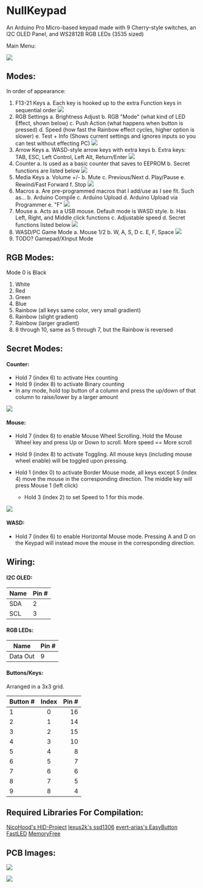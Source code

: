 # NullKeypad

An Arduino Pro Micro-based keypad made with 9 Cherry-style switches, an I2C OLED Panel, and WS2812B RGB LEDs  (3535 sized)

Main Menu:

![](https://i.imgur.com/RUK60wB.jpg) 
## Modes:
In order of appearance:

1. F13-21 Keys
a. Each key is hooked up to the extra Function keys in sequential order
![](https://i.imgur.com/YTGj252.jpg) 
2. RGB Settings
a. Brightness Adjust
b. RGB "Mode" (what kind of LED Effect, shown below)
c. Push Action (what happens when button is pressed)
d. Speed (how fast the Rainbow effect cycles, higher option is slower)
e. Test + Info (Shows current settings and ignores inputs so you can test without effecting PC)
![](https://i.imgur.com/vA60KZu.jpg ) 
3. Arrow Keys
a. WASD-style arrow keys with extra keys
b. Extra keys: TAB, ESC, Left Control, Left Alt, Return/Enter
![](https://i.imgur.com/16QXEe1.jpg) 
4. Counter
a. Is used as a basic counter that saves to EEPROM
b. Secret functions are listed below
![](https://i.imgur.com/C6YQLYD.jpg) 
5. Media Keys
a. Volume +/-
b. Mute
c. Previous/Next
d. Play/Pause
e. Rewind/Fast Forward
f. Stop
![](https://i.imgur.com/4AAPE3a.jpg) 
6. Macros
a. Are pre-programmed macros that I add/use as I see fit. Such as...
b. Arduino Compile
c. Arduino Upload
d. Arduino Upload via Programmer
e. "F"
![](https://i.imgur.com/rywaGZF.jpg) 
7. Mouse
a. Acts as a USB mouse. Default mode is WASD style.
b. Has Left, Right, and Middle click functions
c. Adjustable speed
d. Secret functions listed below
![](https://i.imgur.com/IaQaNMY.jpg) 
8. WASD/PC Game Mode
a. Mouse 1/2
b. W, A, S, D
c. E, F, Space
![](https://i.imgur.com/Uq4xCJy.jpg) 
9. TODO? Gamepad/XInput Mode

## RGB Modes:
Mode 0 is Black
1. White
2. Red
3. Green
4. Blue
5. Rainbow (all keys same color, very small gradient)
6. Rainbow (slight gradient)
7. Rainbow (larger gradient)
8. 8 through 10, same as 5 through 7, but the Rainbow is reversed

## Secret Modes:

#### Counter:
- Hold 7 (index 6) to activate Hex counting
- Hold 9 (index 8) to activate Binary counting
- In any mode, hold top button of a column and press the up/down of that column to raise/lower by a larger amount

![](https://i.imgur.com/kDiVZ4S.jpg) 

#### Mouse:
- Hold 7 (index 6) to enable Mouse Wheel Scrolling. Hold the Mouse Wheel key and press Up or Down to scroll. More speed == More scroll
- Hold 9 (index 8) to activate Toggling. All mouse keys (including mouse wheel enable) will be toggled upon pressing.

- Hold 1 (index 0) to activate Border Mouse mode, all keys except 5 (index 4) move the mouse in the corresponding direction. The middle key will press Mouse 1 (left click)
    - Hold 3 (index 2) to set Speed to 1 for this mode.

![](https://i.imgur.com/l4nUslG.jpg)

#### WASD:
- Hold 7 (index 6) to enable Horizontal Mouse mode. Pressing A and D on the Keypad will instead move the mouse in the corresponding direction.

## Wiring:

#### I2C OLED:

| Name | Pin # |
|------|-------|
| SDA  | 2     |
| SCL  | 3     |

#### RGB LEDs:

| Name | Pin # |
|------|-------|
| Data Out  | 9     |

#### Buttons/Keys:

Arranged in a  3x3 grid.

| Button # | Index | Pin # |
|----------|:-----:|------:|
| 1        | 0     | 16    |
| 2        | 1     | 14    |
| 3        | 2     | 15    |
| 4        | 3     | 10    |
| 5        | 4     | 8     |
| 6        | 5     | 7     |
| 7        | 6     | 6     |
| 8        | 7     | 5     |
| 9        | 8     | 4     |

## Required Libraries For Compilation:
[NicoHood's HID-Project](https://github.com/NicoHood/HID) 
[lexus2k's ssd1306](https://github.com/lexus2k/ssd1306/) 
[evert-arias's EasyButton](https://github.com/evert-arias/EasyButton) 
[FastLED](https://github.com/FastLED/FastLED/) 
[MemoryFree](https://github.com/maniacbug/MemoryFree) 

## PCB Images:

![](https://i.imgur.com/dCcjW8I.jpg) 

![](https://i.imgur.com/m2erbym.jpg) 